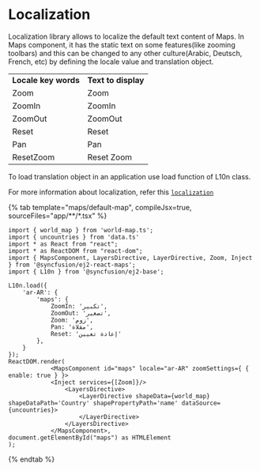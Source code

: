 # Localization

Localization library allows to localize the default text content of Maps. In Maps component,
it has the static text on some features(like zooming toolbars) and this can be changed to any
other culture(Arabic, Deutsch, French, etc) by defining the locale value and translation object.

<!-- markdownlint-disable MD033 -->

<table>
<tr>
<td><b>Locale key words</b></td>
<td><b>Text to display</b></td>
</tr>
<tr>
<td>Zoom</td>
<td>Zoom</td>
</tr>
<tr>
<td>ZoomIn</td>
<td>ZoomIn</td>
</tr>
<tr>
<td>ZoomOut</td>
<td>ZoomOut</td>
</tr>
<tr>
<td>Reset</td>
<td>Reset</td>
</tr>
<tr>
<td>Pan</td>
<td>Pan</td>
</tr>
<tr>
<td>ResetZoom</td>
<td>Reset Zoom</td>
</tr>
</table>

To load translation object in an application use load function of L10n class.

For more information about localization, refer this
[`localization`](http://ej2.syncfusion.com/documentation/base/localization.html)

{% tab template="maps/default-map", compileJsx=true, sourceFiles="app/**/*.tsx" %}

```tsx
import { world_map } from 'world-map.ts';
import { uncountries } from 'data.ts'
import * as React from "react";
import * as ReactDOM from "react-dom";
import { MapsComponent, LayersDirective, LayerDirective, Zoom, Inject } from '@syncfusion/ej2-react-maps';
import { L10n } from '@syncfusion/ej2-base';

L10n.load({
    'ar-AR': {
        'maps': {
            ZoomIn: 'تكبير',
            ZoomOut: 'تصغير',
            Zoom: 'زوم',
            Pan: 'مقلاة',
            Reset: 'إعادة تعيين'
        },
    }
});
ReactDOM.render(
            <MapsComponent id="maps" locale="ar-AR" zoomSettings={ { enable: true } }>
            <Inject services={[Zoom]}/>
                <LayersDirective>
                    <LayerDirective shapeData={world_map} shapeDataPath='Country' shapePropertyPath='name' dataSource={uncountries}>
                    </LayerDirective>
                </LayersDirective>
            </MapsComponent>,
document.getElementById("maps") as HTMLElement
);
```

{% endtab %}